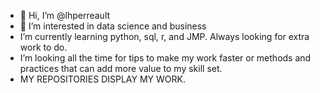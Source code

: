 - 👋 Hi, I’m @lhperreault
- 👀 I’m interested in data science and business
- I’m currently learning python, sql, r, and JMP. Always looking for extra work to do.
- I’m looking all the time for tips to make my work faster or methods and practices that can add more value to my skill set.
- MY REPOSITORIES DISPLAY MY WORK. 

<!---
lhperreault/lhperreault is a ✨ special ✨ repository because its `README.md` (this file) appears on your GitHub profile.
You can click the Preview link to take a look at your changes.
--->
